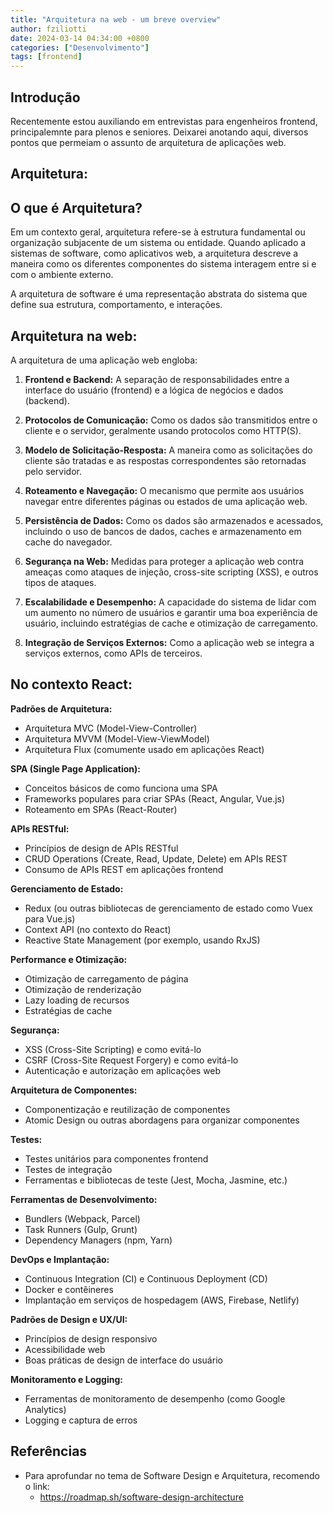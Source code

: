 ```yaml
---
title: "Arquitetura na web - um breve overview"
author: fziliotti
date: 2024-03-14 04:34:00 +0800
categories: ["Desenvolvimento"]
tags: [frontend]
---
```


## Introdução

Recentemente estou auxiliando em entrevistas para engenheiros frontend, principalemnte para plenos e seniores. Deixarei anotando aqui, diversos pontos que permeiam o assunto de arquitetura de aplicações web.


## Arquitetura:

## O que é Arquitetura?

Em um contexto geral, arquitetura refere-se à estrutura fundamental ou organização subjacente de um sistema ou entidade. Quando aplicado a sistemas de software, como aplicativos web, a arquitetura descreve a maneira como os diferentes componentes do sistema interagem entre si e com o ambiente externo.

A arquitetura de software é uma representação abstrata do sistema que define sua estrutura, comportamento, e interações.

## Arquitetura na web:

A arquitetura de uma aplicação web engloba:

1. **Frontend e Backend:** A separação de responsabilidades entre a interface do usuário (frontend) e a lógica de negócios e dados (backend).

2. **Protocolos de Comunicação:** Como os dados são transmitidos entre o cliente e o servidor, geralmente usando protocolos como HTTP(S).

3. **Modelo de Solicitação-Resposta:** A maneira como as solicitações do cliente são tratadas e as respostas correspondentes são retornadas pelo servidor.

4. **Roteamento e Navegação:** O mecanismo que permite aos usuários navegar entre diferentes páginas ou estados de uma aplicação web.

5. **Persistência de Dados:** Como os dados são armazenados e acessados, incluindo o uso de bancos de dados, caches e armazenamento em cache do navegador.

6. **Segurança na Web:** Medidas para proteger a aplicação web contra ameaças como ataques de injeção, cross-site scripting (XSS), e outros tipos de ataques.

7. **Escalabilidade e Desempenho:** A capacidade do sistema de lidar com um aumento no número de usuários e garantir uma boa experiência de usuário, incluindo estratégias de cache e otimização de carregamento.

8. **Integração de Serviços Externos:** Como a aplicação web se integra a serviços externos, como APIs de terceiros.

## No contexto React:

**Padrões de Arquitetura:** 

- Arquitetura MVC (Model-View-Controller)
- Arquitetura MVVM (Model-View-ViewModel)
- Arquitetura Flux (comumente usado em aplicações React)

**SPA (Single Page Application):**
- Conceitos básicos de como funciona uma SPA
- Frameworks populares para criar SPAs (React, Angular, Vue.js)
- Roteamento em SPAs (React-Router)

**APIs RESTful:**
- Princípios de design de APIs RESTful
- CRUD Operations (Create, Read, Update, Delete) em APIs REST
- Consumo de APIs REST em aplicações frontend

**Gerenciamento de Estado:**
- Redux (ou outras bibliotecas de gerenciamento de estado como Vuex para Vue.js)
- Context API (no contexto do React)
- Reactive State Management (por exemplo, usando RxJS)

**Performance e Otimização:**
- Otimização de carregamento de página
- Otimização de renderização
- Lazy loading de recursos
- Estratégias de cache

**Segurança:**
- XSS (Cross-Site Scripting) e como evitá-lo
- CSRF (Cross-Site Request Forgery) e como evitá-lo
- Autenticação e autorização em aplicações web

**Arquitetura de Componentes:**
- Componentização e reutilização de componentes
- Atomic Design ou outras abordagens para organizar componentes

**Testes:**
- Testes unitários para componentes frontend
- Testes de integração
- Ferramentas e bibliotecas de teste (Jest, Mocha, Jasmine, etc.)
  
**Ferramentas de Desenvolvimento:**
- Bundlers (Webpack, Parcel)
- Task Runners (Gulp, Grunt)
- Dependency Managers (npm, Yarn)
  
**DevOps e Implantação:**
- Continuous Integration (CI) e Continuous Deployment (CD)
- Docker e contêineres
- Implantação em serviços de hospedagem (AWS, Firebase, Netlify)
  
**Padrões de Design e UX/UI:**
- Princípios de design responsivo
- Acessibilidade web
- Boas práticas de design de interface do usuário

**Monitoramento e Logging:**
- Ferramentas de monitoramento de desempenho (como Google Analytics)
- Logging e captura de erros

## Referências
- Para aprofundar no tema de Software Design e Arquitetura, recomendo o link:
  - https://roadmap.sh/software-design-architecture